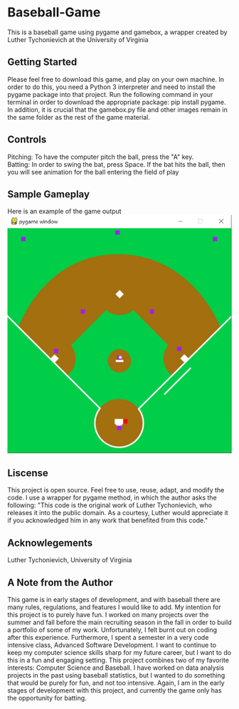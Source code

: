 # Baseball-Game
This is a baseball game using pygame and gamebox, a wrapper created by Luther Tychonievich at the University of Virginia

## Getting Started
Please feel free to download this game, and play on your own machine. In order to do this, you need a Python 3 interpreter and need to install the pygame package into that project. Run the following command in your terminal in order to download the appropriate package:
pip install pygame. In addition, it is crucial that the gamebox.py file and other images remain in the same folder as the rest of the game material. 

## Controls
Pitching: To have the computer pitch the ball, press the "A" key. <br />
Batting: In order to swing the bat, press Space. If the bat hits the ball, then you will see animation for the ball entering the field of play
## Sample Gameplay
Here is an example of the game output
![This is a sample of the gameplay](https://github.com/dgp3sy/Baseball-Game/blob/master/sample_run_screenshot.PNG)

## Liscense
This project is open source. Feel free to use, reuse, adapt, and modify the code. I use a wrapper for pygame method, in which the author asks the following: "This code is the original work of Luther Tychonievich, who releases it into the public domain. As a courtesy, Luther would appreciate it if you acknowledged him in any work that benefited from this code."

## Acknowlegements
Luther Tychonievich, University of Virginia

## A Note from the Author
This game is in early stages of development, and with baseball there are many rules, regulations, and features I would like to add. My intention for this project is to purely have fun. I worked on many projects over the summer and fall before the main recruiting season in the fall in order to build a portfolio of some of my work. Unfortunately, I felt burnt out on coding after this experience. Furthermore, I spent a semester in a very code intensive class, Advanced Software Development. I want to continue to keep my computer science skills sharp for my future career, but I want to do this in a fun and engaging setting. This project combines two of my favorite interests: Computer Science and Baseball. I have worked on data analysis projects in the past using baseball statistics, but I wanted to do something that would be purely for fun, and not too intensive. Again, I am in the early stages of development with this project, and currently the game only has the opportunity for batting. 


